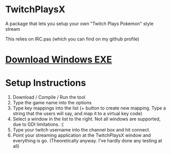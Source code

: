 TwitchPlaysX
============

A package that lets you setup your own "Twitch Plays Pokemon" style stream

This relies on IRC.pas (which you can find on my github profile)

[Download Windows EXE](https://dl.dropboxusercontent.com/u/33727415/TPX.exe)
====================

Setup Instructions
==================
1. Download / Compile / Run the tool
2. Type the game name into the options
3. Type key mappings into the list (+ button to create new mapping. Type a string that the users will say, and map it to a virtual key code)
4. Select a window in the list to the right. Not all windows are supported, due to GDI limitations. :(
5. Type your twitch username into the channel box and hit connect.
6. Point your streaming application at the TwitchPlaysX window and everything is go. (Theoretically anyway. I've hardly done any testing at all)
